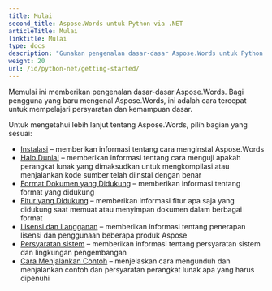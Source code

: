 ```yaml
---
title: Mulai
second_title: Aspose.Words untuk Python via .NET
articleTitle: Mulai
linktitle: Mulai
type: docs
description: "Gunakan pengenalan dasar-dasar Aspose.Words untuk Python via .NET ini untuk mulai menyadari nilai Aspose.Words bagi bisnis Anda."
weight: 20
url: /id/python-net/getting-started/
---
```


Memulai ini memberikan pengenalan dasar-dasar Aspose.Words. Bagi pengguna yang baru mengenal Aspose.Words, ini adalah cara tercepat untuk mempelajari persyaratan dan kemampuan dasar.

Untuk mengetahui lebih lanjut tentang Aspose.Words, pilih bagian yang sesuai:

- [Instalasi](/words/id/python-net/installation/) – memberikan informasi tentang cara menginstal Aspose.Words
- [Halo Dunia!](/words/id/python-net/hello-world/) – memberikan informasi tentang cara menguji apakah perangkat lunak yang dimaksudkan untuk mengkompilasi atau menjalankan kode sumber telah diinstal dengan benar
- [Format Dokumen yang Didukung](/words/id/python-net/supported-document-formats/) – memberikan informasi tentang format yang didukung
- [Fitur yang Didukung](/words/id/python-net/features/) – memberikan informasi fitur apa saja yang didukung saat memuat atau menyimpan dokumen dalam berbagai format
- [Lisensi dan Langganan](/words/id/python-net/licensing/) – memberikan informasi tentang penerapan lisensi dan penggunaan beberapa produk Aspose
- [Persyaratan sistem](/words/id/python-net/system-requirements/) – memberikan informasi tentang persyaratan sistem dan lingkungan pengembangan
- [Cara Menjalankan Contoh](/words/id/python-net/how-to-run-the-examples/) – menjelaskan cara mengunduh dan menjalankan contoh dan persyaratan perangkat lunak apa yang harus dipenuhi

